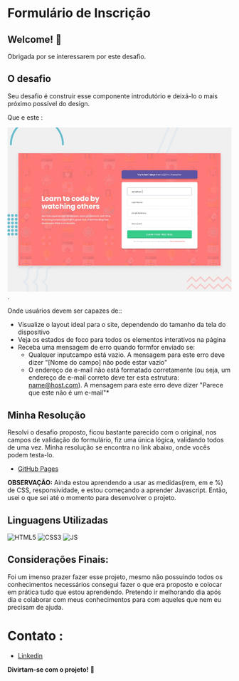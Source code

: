 # Formulário de Inscrição

## Welcome! 👋

Obrigada por se interessarem por este desafio.

## O desafio
Seu desafio é construir esse componente introdutório e deixá-lo o mais próximo possível do design.

Que e este : 

![frontend Mentor](./design/desktop-preview.jpg) .


Onde usuários devem ser capazes de::

- Visualize o layout ideal para o site, dependendo do tamanho da tela do dispositivo
- Veja os estados de foco para todos os elementos interativos na página
- Receba uma mensagem de erro quando formfor enviado se:
  - Qualquer inputcampo está vazio. A mensagem para este erro deve dizer "[Nome do campo] não pode estar vazio"
  - O endereço de e-mail não está formatado corretamente (ou seja, um endereço de e-mail correto deve ter esta estrutura: name@host.com). A mensagem para este erro deve dizer "Parece que este não é um e-mail"*

## Minha Resolução

  Resolvi o desafio proposto, ficou bastante parecido com o original, nos campos de validação do formulário, fiz uma única lógica, validando todos de uma vez. Minha resolução se encontra no link abaixo, onde vocês podem testa-lo.

- [GitHub Pages](https://pages.github.com/)

**OBSERVAÇÃO:**
Ainda estou aprendendo a usar as medidas(rem, em e %) de CSS, responsividade, e estou começando a aprender Javascript.
Então, usei o que sei até o momento para desenvolver o projeto.

## Linguagens Utilizadas

  ![HTML5](https://img.shields.io/badge/HTML5-E34F26?style=for-the-badge&logo=html5&logoColor=white)
  ![CSS3](https://img.shields.io/badge/CSS3-1572B6?style=for-the-badge&logo=css3&logoColor=white)
  ![JS](https://img.shields.io/badge/JavaScript-323330?style=for-the-badge&logo=javascript&logoColor=F7DF1E)

## Considerações Finais:

Foi um imenso prazer fazer esse projeto, mesmo não possuindo todos os conhecimentos necessários consegui fazer o que era proposto e colocar em prática tudo que estou aprendendo. Pretendo ir melhorando dia após dia e colaborar com meus conhecimentos para com aqueles que nem eu precisam de ajuda.

# Contato :
  - [Linkedin](https://www.linkedin.com/in/crisleine-erculano/)

**Divirtam-se com o projeto!** 🚀
